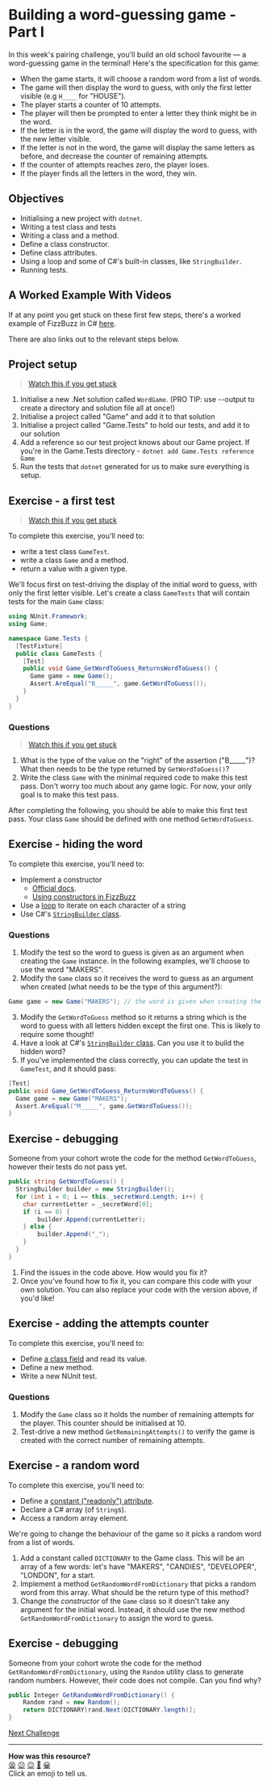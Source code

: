 # Building a word-guessing game - Part I

In this week's pairing challenge, you'll build an old school favourite — a word-guessing game in the terminal! Here's the specification for this game:

 * When the game starts, it will choose a random word from a list of words.
 * The game will then display the word to guess, with only the first letter visible (e.g `H____` for "HOUSE").
 * The player starts a counter of 10 attempts.
 * The player will then be prompted to enter a letter they think might be in the word.
 * If the letter is in the word, the game will display the word to guess, with the new letter visible.
 * If the letter is not in the word, the game will display the same letters as before, and decrease the counter of remaining attempts.
 * If the counter of attempts reaches zero, the player loses.
 * If the player finds all the letters in the word, they win.

## Objectives 

 * Initialising a new project with `dotnet`.
 * Writing a test class and tests
 * Writing a class and a method.
 * Define a class constructor.
 * Define class attributes.
 * Using a loop and some of C#'s built-in classes, like `StringBuilder`.
 * Running tests.

## A Worked Example With Videos

If at any point you get stuck on these first few steps, there's a worked example of FizzBuzz in C# [here](https://github.com/makersacademy/csharp_tdd_fizzbuzz).

There are also links out to the relevant steps below.

## Project setup

> [Watch this if you get stuck](https://youtu.be/95qy7A7eQuU)

1. Initialise a new .Net solution called `WordGame`. (PRO TIP: use --output to create a directory and solution file all at once!)
2. Initialise a project called "Game" and add it to that solution
3. Initialise a project called "Game.Tests" to hold our tests, and add it to our solution
4. Add a reference so our test project knows about our Game project. If you're in the Game.Tests directory - `dotnet add Game.Tests reference Game`
5. Run the tests that `dotnet` generated for us to make sure everything is setup.


## Exercise - a first test

> [Watch this if you get stuck](https://youtu.be/N0ZH9vRn2zE)

To complete this exercise, you'll need to:
  * write a test class `GameTest`.
  * write a class `Game` and a method.
  * return a value with a given type.

We'll focus first on test-driving the display of the initial word to guess, with only the first letter visible. Let's create a class `GameTests` that will contain tests for the main `Game` class:

```csharp
using NUnit.Framework;
using Game;

namespace Game.Tests {
  [TestFixture]
  public class GameTests {
    [Test]
    public void Game_GetWordToGuess_ReturnsWordToGuess() {
      Game game = new Game();
      Assert.AreEqual("B_____", game.GetWordToGuess());
    }
  }
}
```

### Questions

> [Watch this if you get stuck](https://youtu.be/4aKM2ghI0uA)

1. What is the type of the value on the "right" of the assertion ("B_____")? What then needs to be the type returned by `GetWordToGuess()`? 
2. Write the class `Game` with the minimal required code to make this test pass. Don't worry too much about any game logic. For now, your only goal is to make this test pass.

After completing the following, you should be able to make this first test pass. Your class `Game` should be defined with one method `GetWordToGuess`.

## Exercise - hiding the word

<!-- OMITTED -->

To complete this exercise, you'll need to:
  * Implement a constructor
    * [Official docs](https://docs.microsoft.com/en-us/dotnet/csharp/programming-guide/classes-and-structs/constructors).
    * [Using constructors in FizzBuzz](https://www.youtube.com/watch?v=g0QWUJbMQDQ)
  * Use a [loop](./bites/loops_bite.md) to iterate on each character of a string
  * Use C#'s [`StringBuilder` class](https://www.dotnetperls.com/stringbuilder).

### Questions

1. Modify the test so the word to guess is given as an argument when creating the `Game` instance. In the following examples, we'll choose to use the word "MAKERS". 
2. Modify the `Game` class so it receives the word to guess as an argument when created (what needs to be the type of this argument?):
```cs
Game game = new Game("MAKERS"); // the word is given when creating the instance
```

3. Modify the `GetWordToGuess` method so it returns a string which is the word to guess with all letters hidden except the first one. This is likely to require some thought!
4. Have a look at C#'s [`StringBuilder` class](https://www.dotnetperls.com/stringbuilder). Can you use it to build the hidden word?
5. If you've implemented the class correctly, you can update the test in `GameTest`, and it should pass:
```csharp
[Test]
public void Game_GetWordToGuess_ReturnsWordToGuess() {
  Game game = new Game("MAKERS");
  Assert.AreEqual("M_____", game.GetWordToGuess());
}
```

## Exercise - debugging

<!-- OMITTED -->

Someone from your cohort wrote the code for the method `GetWordToGuess`, however their tests do not pass yet.
```csharp
public string GetWordToGuess() {
  StringBuilder builder = new StringBuilder();
  for (int i = 0; i == this._secretWord.Length; i++) {
    char currentLetter = _secretWord[0];
    if (i == 0) {
        builder.Append(currentLetter);
    } else {
        builder.Append("_");
    }
  }
}
```

1. Find the issues in the code above. How would you fix it?
2. Once you've found how to fix it, you can compare this code with your own solution. You can also replace your code with the version above, if you'd like!

## Exercise - adding the attempts counter

To complete this exercise, you'll need to:
  * Define [a class field](https://docs.microsoft.com/en-us/dotnet/csharp/programming-guide/classes-and-structs/fields) and read its value.
  * Define a new method.
  * Write a new NUnit test.

### Questions

1. Modify the `Game` class so it holds the number of remaining attempts for the player. This counter should be initialised at 10.
2. Test-drive a new method `GetRemainingAttempts()` to verify the game is created with the correct number of remaining attempts.

## Exercise - a random word

To complete this exercise, you'll need to:
  * Define a [constant ("readonly") attribute](https://docs.microsoft.com/en-us/dotnet/csharp/language-reference/keywords/readonly).
  * Declare a C# array (of `String`s).
  * Access a random array element.

We're going to change the behaviour of the game so it picks a random word from a list of words.

1. Add a constant called `DICTIONARY` to the Game class. This will be an array of a few words: let's have "MAKERS", "CANDIES", "DEVELOPER", "LONDON", for a start.
2. Implement a method `GetRandomWordFromDictionary` that picks a random word from this array. What should be the return type of this method?
3. Change the *constructor* of the `Game` class so it doesn't take any argument for the initial word. Instead, it should use the new method `GetRandomWordFromDictionary` to assign the word to guess.

## Exercise - debugging

<!-- OMITTED -->

Someone from your cohort wrote the code for the method `GetRandomWordFromDictionary`, using the `Random` utility class to generate random numbers. However, their code does not compile. Can you find why?

```csharp
public Integer GetRandomWordFromDictionary() {
    Random rand = new Random();
    return DICTIONARY[rand.Next(DICTIONARY.length)];
}
```


[Next Challenge](06_challenge_word_chooser.md)

<!-- BEGIN GENERATED SECTION DO NOT EDIT -->

---

**How was this resource?**  
[😫](https://airtable.com/shrUJ3t7KLMqVRFKR?prefill_Repository=makersacademy%2Fcsharp-fundamentals&prefill_File=main%2F05_challenge_game.md&prefill_Sentiment=😫) [😕](https://airtable.com/shrUJ3t7KLMqVRFKR?prefill_Repository=makersacademy%2Fcsharp-fundamentals&prefill_File=main%2F05_challenge_game.md&prefill_Sentiment=😕) [😐](https://airtable.com/shrUJ3t7KLMqVRFKR?prefill_Repository=makersacademy%2Fcsharp-fundamentals&prefill_File=main%2F05_challenge_game.md&prefill_Sentiment=😐) [🙂](https://airtable.com/shrUJ3t7KLMqVRFKR?prefill_Repository=makersacademy%2Fcsharp-fundamentals&prefill_File=main%2F05_challenge_game.md&prefill_Sentiment=🙂) [😀](https://airtable.com/shrUJ3t7KLMqVRFKR?prefill_Repository=makersacademy%2Fcsharp-fundamentals&prefill_File=main%2F05_challenge_game.md&prefill_Sentiment=😀)  
Click an emoji to tell us.

<!-- END GENERATED SECTION DO NOT EDIT -->
